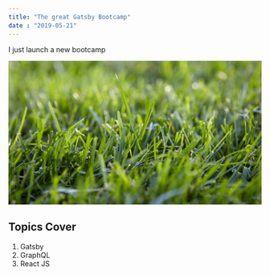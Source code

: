 ```yaml
---
title: "The great Gatsby Bootcamp"
date : "2019-05-21"
---
```


I just launch a new bootcamp 

![Grass](./grass.jpg)

## Topics Cover 

1. Gatsby
2. GraphQL
3. React JS
